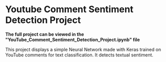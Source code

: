 # Youtube Comment Sentiment Detection Project

**The full project can be viewed in the "YouTube_Comment_Sentiment_Detection_Project.ipynb" file**

This project displays a simple Neural Network made with Keras trained on YouTube comments for text classification. It detects textual sentiment.
